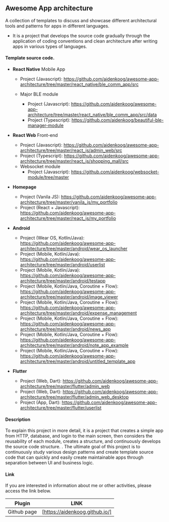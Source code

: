 ## Awesome App architecture

A collection of templates to discuss and showcase different architectural tools and patterns for apps in different languages.

- It is a project that develops the source code gradually through the application of coding conventions and clean architecture after writing apps in various types of languages.

#### Template source code.

- **React Native** Mobile App

  - Project (Javascript): https://github.com/aidenkoog/awesome-app-architecture/tree/master/react_native/ble_comm_app/src

  - Major BLE module

    - Project (Javascript): https://github.com/aidenkoog/awesome-app-architecture/tree/master/react_native/ble_comm_app/src/data
    - Project (Typescript): https://github.com/aidenkoog/beautiful-ble-manager-module

- **React Web** Front-end

  - Project (Javascript): https://github.com/aidenkoog/awesome-app-architecture/tree/master/react_js/admin_web/src
  - Project (Typescript): https://github.com/aidenkoog/awesome-app-architecture/tree/master/react_js/shopping_mall/src
  - Websocket module
    - Project (Javascript): https://github.com/aidenkoog/websocket-module/tree/master

- **Homepage**

  - Project (Vanila JS): https://github.com/aidenkoog/awesome-app-architecture/tree/master/vanila_js/my_portfolio
  - Project (React + Javascript): https://github.com/aidenkoog/awesome-app-architecture/tree/master/react_js/my_portfolio

- **Android**

  - Project (Wear OS, Kotlin/Java): https://github.com/aidenkoog/awesome-app-architecture/tree/master/android/wear_os_launcher
  - Project (Mobile, Kotlin/Java): https://github.com/aidenkoog/awesome-app-architecture/tree/master/android/userlist
  - Project (Mobile, Kotlin/Java): https://github.com/aidenkoog/awesome-app-architecture/tree/master/android/testapp
  - Project (Mobile, Kotlin/Java, Coroutine + Flow): https://github.com/aidenkoog/awesome-app-architecture/tree/master/android/image_viewer
  - Project (Mobile, Kotlin/Java, Coroutine + Flow): https://github.com/aidenkoog/awesome-app-architecture/tree/master/android/expense_management
  - Project (Mobile, Kotlin/Java, Coroutine + Flow): https://github.com/aidenkoog/awesome-app-architecture/tree/master/android/news_app
  - Project (Mobile, Kotlin/Java, Coroutine + Flow): https://github.com/aidenkoog/awesome-app-architecture/tree/master/android/note_app_example
  - Project (Mobile, Kotlin/Java, Coroutine + Flow): https://github.com/aidenkoog/awesome-app-architecture/tree/master/android/untitled_template_app

- **Flutter**

  - Project (Web, Dart): https://github.com/aidenkoog/awesome-app-architecture/tree/master/flutter/admin_web
  - Project (Web, Dart): https://github.com/aidenkoog/awesome-app-architecture/tree/master/flutter/admin_web_desktop
  - Project (App, Dart): https://github.com/aidenkoog/awesome-app-architecture/tree/master/flutter/userlist

#### Description

To explain this project in more detail, it is a project that creates a simple app from HTTP, database, and login to the main screen, then considers the reusability of each module, creates a structure, and continuously develops the source code structure. .
The ultimate goal of this project is to continuously study various design patterns and create template source code that can quickly and easily create maintainable apps through separation between UI and business logic.

#### Link

If you are interested in information about me or other activities, please access the link below.

| Plugin      | LINK                           |
| ----------- | ------------------------------ |
| Github page | [https://aidenkoog.github.io/] |
